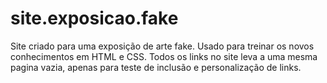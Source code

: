 # site.exposicao.fake
Site criado para uma exposição de arte fake. Usado para treinar os novos conhecimentos em HTML e CSS.
Todos os links no site leva a uma mesma pagina vazia, apenas para teste de inclusão e personalização de links.
